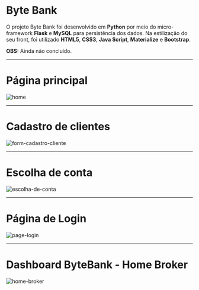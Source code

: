 # Byte Bank
 O projeto Byte Bank foi desenvolvido em **Python** por meio do micro-framework **Flask** e **MySQL** para persistência dos dados. Na estilização do seu front, foi utilizado **HTML5**, **CSS3**, **Java Script**, **Materialize** e **Bootstrap**.
 
 **OBS:** Ainda não concluído.

___
# Página principal
![home](https://user-images.githubusercontent.com/49616761/66724708-a8720980-edff-11e9-9ff8-9cb1160fa826.png)

___
# Cadastro de clientes
![form-cadastro-cliente](https://user-images.githubusercontent.com/49616761/66724440-7dd28180-edfc-11e9-8bd6-35663137c1b9.png)

___
# Escolha de conta
![escolha-de-conta](https://user-images.githubusercontent.com/49616761/66724441-7e6b1800-edfc-11e9-8603-305ef25992a4.png)

___
# Página de Login
![page-login](https://user-images.githubusercontent.com/49616761/66278855-5e2edc80-e883-11e9-9fc7-9941b3c21df6.png)

___
# Dashboard ByteBank - Home Broker
![home-broker](https://user-images.githubusercontent.com/49616761/66755894-4a7d0a80-ee6f-11e9-878f-6182ca824b67.png)
